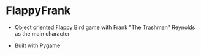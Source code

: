 # FlappyFrank

- Object oriented Flappy Bird game with Frank "The Trashman" Reynolds as the main character

- Built with Pygame
